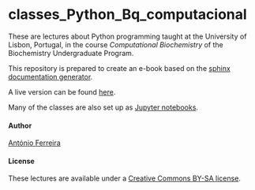 # classes_Python_Bq_computacional

These are lectures about Python programming taught at the University of Lisbon, Portugal, in the course _Computational Biochemistry_ of the Biochemistry Undergraduate Program.

This repository is prepared to create an e-book based on the [sphinx documentation generator](http://www.sphinx-doc.org).

A live version can be found [here](http://webpages.fc.ul.pt/~aeferreira/python/index.html).

Many of the classes are also set up as [Jupyter notebooks](http://jupyter.org/).

#### Author

[António Ferreira](http://webpages.fc.ul.pt/~aeferreira/) 

#### License

These lectures are available under a [Creative Commons BY-SA license](http://creativecommons.org/licenses/by-sa/3.0/).

